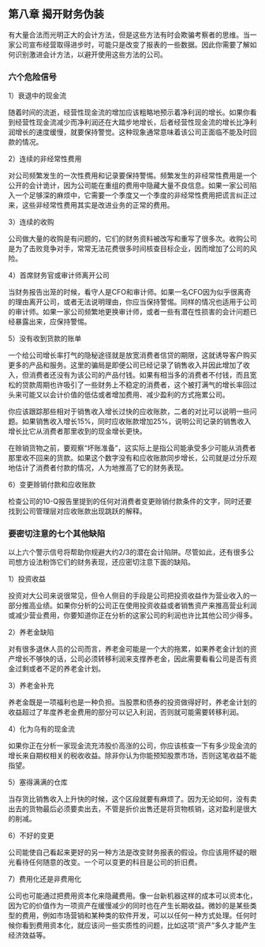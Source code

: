 ## 第八章 揭开财务伪装

有大量合法而光明正大的会计方法，但是这些方法有时会欺骗考察者的思维。当一家公司宣布经营取得进步时，可能只是改变了报表的一些数据。因此你需要了解如何识别激进会计方法，以避开使用这些方法的公司。

### 六个危险信号

1）衰退中的现金流

随着时间的流逝，经营性现金流的增加应该粗略地预示着净利润的增长。如果你看到经营性现金流减少而净利润还在大踏步地增长，后者经营性现金流的增长比净利润增长的速度缓慢，就要保持警觉。这种现象通常意味着该公司正面临不能及时回款的情况。

2）连续的非经常性费用

对公司频繁发生的一次性费用和记录要保持警惕。频繁发生的非经常性费用是一个公开的会计诡计，因为公司能在重组的费用中隐藏大量不良信息。如果一家公司陷入一个足够深的麻烦中，它需要一个季度又一个季度的非经常性费用把谎言纠正过来，这些非经常性费用其实是改进业务的正常的费用。

3）连续的收购

公司做大量的收购是有问题的，它们的财务资料被改写和重写了很多次。收购公司是为了击败竞争对手，常常无法花费很多时间核查目标企业，因而增加了公司的风险。

4）首席财务官或审计师离开公司

当财务报告出笼的时候，看守人是CFO和审计师。如果一名CFO因为似乎很离奇的理由离开公司，或者无法说明理由，你应当保持警惕。同样的情况也适用于公司的审计师。如果一家公司频繁地更换审计师，或者一些有潜在性损害的会计问题已经暴露出来，应保持警惕。

5）没有收到货款的账单

一个给公司增长率打气的隐秘途径就是放宽消费者信贷的期限，这就诱导客户购买更多的产品和服务。这里的骗局是即便公司已经记录了销售收入并因此增加了收入，但消费者还没有为该公司的产品付钱。如果有相当多的消费者不付钱，而且宽松的贷款周期也许吸引了一些财务上不稳定的消费者，这个被打满气的增长率回过头来可能又以会计价值的低估或者增加费用、减少盈利的方式拖累公司。

你应该跟踪那些相对于销售收入增长过快的应收账款，二者的对比可以说明一些问题。如果销售收入增长15%，同时应收账款增加25%，说明公司记录的销售收入增长比它从消费者那里收到的现金增长更快。

在赊销货物之前，要观察“坏账准备”，这实际上是指公司能承受多少可能从消费者那里收不回来的货款。如果这个数字没有和应收账款同步增长，公司就是过分乐观地估计了消费者付款的情况，人为地推高了它的财务表现。

6）变更赊销付款和应收账款

检查公司的10-Q报告里提到的任何对消费者变更赊销付款条件的文字，同时还要找到公司管理层对应收账款出现跳跃的解释。

### 要密切注意的七个其他缺陷

以上六个警示信号将帮助你规避大约2/3的潜在会计陷阱。尽管如此，还有很多公司想方设法粉饰它们的财务表现，还应密切注意下面的缺陷。

1）投资收益

投资对大公司来说很常见，但令人侧目的手段是公司把投资收益作为营业收入的一部分推高业绩。如果你分析的公司正在使用投资收益或者销售资产来推高营业利润或减少营业费用，你要知道你正在分析的这家公司的利润也许比其他公司少得多。

2）养老金缺陷

对有很多退休人员的公司而言，养老金可能是一个大的拖累，如果养老金计划的资产增长不够快的话，公司必须转移利润来支撑养老金，因此需要看看公司是否有资金过剩或者不足的养老金计划。

3）养老金补充

养老金既是一项福利也是一种负担。当股票和债券的投资做得好时，养老金计划的收益超过了年度养老金费用的部分可以记入利润，否则就可能需要转移利润。

4）化为乌有的现金流

如果你正在分析一家现金流充沛股价高涨的公司，你应该核查一下有多少现金流的增长来自期权相关的税收收益。除非你认为你能预知股票市场，否则这笔收益不能指望。

5）塞得满满的仓库

当存货比销售收入上升快的时候，这个区段就要有麻烦了。因为无论如何，没有卖出去的货物最后必须要卖出去，不管是折价出售还是将货物核销，这对盈利是很大的削减。

6）不好的变更

公司能使自己看起来更好的另一种方法是改变财务报表的假设。你应该用怀疑的眼光看待任何随意的改变。一个可以变更的科目是公司的折旧费。

7）费用化还是非费用化

公司也可能通过把费用资本化来隐藏费用。像一台新机器这样的成本可以资本化，因为它的价值作为一项资产在缓慢减少的同时也在产生长期收益。微妙的是某些类型的费用，例如市场营销和某种类的软件开发，可以以任何一种方式处理。任何时候你看到费用资本化，就应该问一些实质性的问题，比如这项“资产”多久才能产生经济效益等。
